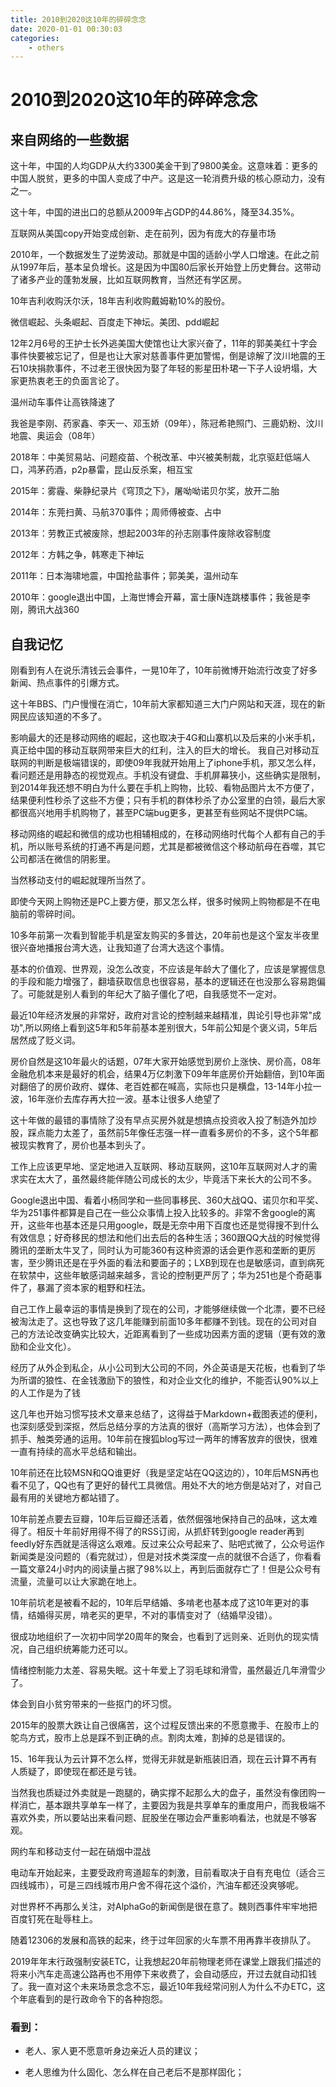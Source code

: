 ```yaml
---
title: 2010到2020这10年的碎碎念念
date: 2020-01-01 00:30:03
categories:
    - others
---
```

# 2010到2020这10年的碎碎念念

## 来自网络的一些数据

这十年，中国的人均GDP从大约3300美金干到了9800美金。这意味着：更多的中国人脱贫，更多的中国人变成了中产。这是这一轮消费升级的核心原动力，没有之一。

这十年，中国的进出口的总额从2009年占GDP的44.86%，降至34.35%。

互联网从美国copy开始变成创新、走在前列，因为有庞大的存量市场

2010年，一个数据发生了逆势波动。那就是中国的适龄小学人口增速。在此之前从1997年后，基本呈负增长。这是因为中国80后家长开始登上历史舞台。这带动了诸多产业的蓬勃发展，比如互联网教育，当然还有学区房。

10年吉利收购沃尔沃，18年吉利收购戴姆勒10%的股份。

微信崛起、头条崛起、百度走下神坛。美团、pdd崛起

12年2月6号的王护士长外逃美国大使馆也让大家兴奋了，11年的郭美美红十字会事件快要被忘记了，但是也让大家对慈善事件更加警惕，倒是谅解了汶川地震的王石10块捐款事件，不过老王很快因为娶了年轻的影星田朴珺一下子人设坍塌，大家更热衷老王的负面言论了。

温州动车事件让高铁降速了

我爸是李刚、药家鑫、李天一、邓玉娇（09年），陈冠希艳照门、三鹿奶粉、汶川地震、奥运会（08年）

2018年：中美贸易站、问题疫苗、个税改革、中兴被美制裁，北京驱赶低端人口，鸿茅药酒，p2p暴雷，昆山反杀案，相互宝

2015年：雾霾、柴静纪录片《穹顶之下》，屠呦呦诺贝尔奖，放开二胎

2014年：东莞扫黄、马航370事件；周师傅被查、占中

2013年：劳教正式被废除，想起2003年的孙志刚事件废除收容制度

2012年：方韩之争，韩寒走下神坛

2011年：日本海啸地震，中国抢盐事件；郭美美，温州动车

2010年：google退出中国，上海世博会开幕，富士康N连跳楼事件；我爸是李刚，腾讯大战360


## 自我记忆

刚看到有人在说乐清钱云会事件，一晃10年了，10年前微博开始流行改变了好多新闻、热点事件的引爆方式。

这十年BBS、门户慢慢在消亡，10年前大家都知道三大门户网站和天涯，现在的新网民应该知道的不多了。

影响最大的还是移动网络的崛起，这也取决于4G和山寨机以及后来的小米手机，真正给中国的移动互联网带来巨大的红利，注入的巨大的增长。
我自己对移动互联网的判断是极端错误的，即使09年我就开始用上了iphone手机，那又怎么样，看问题还是用静态的视觉观点。手机没有键盘、手机屏幕狭小，这些确实是限制，到2014年我还想不明白为什么要在手机上购物，比较、看物品图片太不方便了，结果便利性秒杀了这些不方便；只有手机的群体秒杀了办公室里的白领，最后大家都很高兴地用手机购物了，甚至PC端bug更多，更甚至有些网站不提供PC端。

移动网络的崛起和微信的成功也相辅相成的，在移动网络时代每个人都有自己的手机，所以账号系统的打通不再是问题，尤其是都被微信这个移动航母在吞噬，其它公司都活在微信的阴影里。

当然移动支付的崛起就理所当然了。

即使今天网上购物还是PC上要方便，那又怎么样，很多时候网上购物都是不在电脑前的零碎时间。

10多年前第一次看到智能手机是室友购买的多普达，20年前也是这个室友半夜里很兴奋地播报台湾大选，让我知道了台湾大选这个事情。

基本的价值观、世界观，没怎么改变，不应该是年龄大了僵化了，应该是掌握信息的手段和能力增强了，翻墙获取信息也很容易，基本的逻辑还在也没那么容易跑偏了。可能就是别人看到的年纪大了脑子僵化了吧，自我感觉不一定对。

最近10年经济发展的非常好，政府对言论的控制越来越精准，舆论引导也非常"成功",所以网络上看到这5年和5年前基本差别很大，5年前公知是个褒义词，5年后居然成了贬义词。

房价自然是这10年最火的话题，07年大家开始感觉到房价上涨快、房价高，08年金融危机本来是最好的机会，结果4万亿刺激下09年年底房价开始翻倍，到10年面对翻倍了的房价政府、媒体、老百姓都在喊高，实际也只是横盘，13-14年小拉一波，16年涨价去库存再大拉一波。基本让很多人绝望了

这十年做的最错的事情除了没有早点买房外就是想搞点投资收入投了制造外加炒股，踩点能力太差了，虽然前5年像任志强一样一直看多房价的不多，这个5年都被现实教育了，房价也基本到头了。

工作上应该更早地、坚定地进入互联网、移动互联网，这10年互联网对人才的需求实在太大了，虽然最终能伴随公司成长的太少，毕竟活下来长大的公司不多。

Google退出中国、看着小杨同学和一些同事移民、360大战QQ、诺贝尔和平奖、华为251事件都算是自己在一些公众事情上投入比较多的。非常不舍google的离开，这些年也基本还是只用google，既是无奈中用下百度也还是觉得搜不到什么有效信息；好奇移民的想法和他们出去后的各种生活；360跟QQ大战的时候觉得腾讯的垄断太牛叉了，同时认为可能360有这种资源的话会更作恶和垄断的更厉害，至少腾讯还是在乎外面的看法和要面子的；LXB到现在也是敏感词，直到病死在软禁中，这些年敏感词越来越多，言论的控制更严厉了；华为251也是个奇葩事件了，暴漏了资本家的粗野和枉法。

自己工作上最幸运的事情是换到了现在的公司，才能够继续做一个北漂，要不已经被淘汰走了。这也导致了这几年能赚到前面10多年都赚不到钱。现在的公司对自己的方法论改变确实比较大，近距离看到了一些成功因素方面的逻辑（更有效的激励和企业文化）。

经历了从外企到私企，从小公司到大公司的不同，外企英语是天花板，也看到了华为所谓的狼性、在金钱激励下的狼性，和对企业文化的维护，不能否认90%以上的人工作是为了钱

这几年也开始习惯写技术文章来总结了，这得益于Markdown+截图表述的便利，也深刻感受到深抠，然后总结分享的方法真的很好（高斯学习方法），也体会到了抓手、触类旁通的运用。10年前在搜狐blog写过一两年的博客放弃的很快，很难一直有持续的高水平总结和输出。

10年前还在比较MSN和QQ谁更好（我是坚定站在QQ这边的），10年后MSN再也看不见了，QQ也有了更好的替代工具微信。用处不大的地方倒是站对了，对自己最有用的关键地方都站错了。

10年前差点要去豆瓣，10年后豆瓣还活着，依然倔强地保持自己的品味，这太难得了。相反十年前好用得不得了的RSS订阅，从抓虾转到google reader再到feedly好东西就是活得这么艰难。反过来公众号起来了、贴吧式微了，公众号运作新闻类是没问题的（看完就过），但是对技术类深度一点的就很不合适了，你看看一篇文章24小时内的阅读量占据了98%以上，再到后面就存亡了！但是公众号有流量，流量可以让大家跪在地上。

10年前坑老是被看不起的，10年后早结婚、多啃老也基本成了这10年更对的事情，结婚得买房，啃老买的更早，不对的事情变对了（结婚早没错）。

很成功地组织了一次初中同学20周年的聚会，也看到了远则亲、近则仇的现实情况，自己组织统筹能力还可以。

情绪控制能力太差、容易失眠。这十年爱上了羽毛球和滑雪，虽然最近几年滑雪少了。

体会到自小贫穷带来的一些抠门的坏习惯。

2015年的股票大跌让自己很痛苦，这个过程反馈出来的不愿意撒手、在股市上的鸵鸟方式，股市上总是踩不到正确的点。割肉太难，割掉的总是错误的。

15、16年我认为云计算不怎么样，觉得无非就是新瓶装旧酒，现在云计算不再有人质疑了，即使现在都还是亏钱。

当然我也质疑过外卖就是一跑腿的，确实撑不起那么大的盘子，虽然没有像团购一样消亡，基本跟共享单车一样了，主要因为我是共享单车的重度用户，而我极端不喜欢外卖，所以要站出来看问题、屁股坐在哪边会严重影响看法，也就是不够客观。

网约车和移动支付一起在硝烟中混战

电动车开始起来，主要受政府弯道超车的刺激，目前看取决于自有充电位（适合三四线城市），可是三四线城市用户舍不得花这个溢价，汽油车都还没爽够呢。

对世界杯不再那么关注，对AlphaGo的新闻倒是很在意了。魏则西事件牢牢地把百度钉死在耻辱柱上。

随着12306的发展和高铁的起来，终于过年回家的火车票不用再靠半夜排队了。

2019年年末行政强制安装ETC，让我想起20年前物理老师在课堂上跟我们描述的将来小汽车走高速公路再也不用停下来收费了，会自动感应，开过去就自动扣钱了。我一直对这个未来场景念念不忘，最近10年我经常问别人为什么不办ETC，这个年底看到的是行政命令下的各种抱怨。

### 看到：

- 老人、家人更不愿意听身边亲近人员的建议；

- 老人思维为什么固化、怎么样在自己老后不是那样固化；

